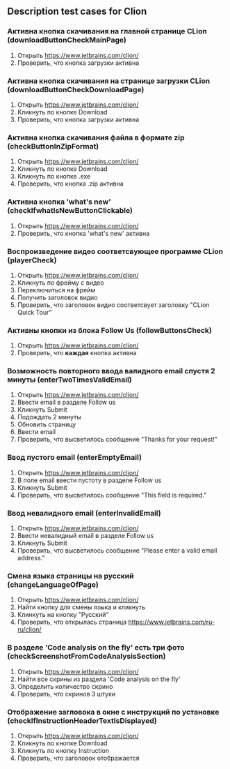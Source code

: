## Description test cases for Clion

### Активна кнопка скачивания на главной странице CLion (downloadButtonCheckMainPage)
1. Открыть https://www.jetbrains.com/clion/
2. Проверить, что кнопка загрузки активна

### Активна кнопка скачивания на странице загрузки CLion (downloadButtonCheckDownloadPage)
1. Открыть https://www.jetbrains.com/clion/
2. Кликнуть по кнопке Download
3. Проверить, что кнопка загрузки активна

### Активна кнопка скачивания файла в формате zip (checkButtonInZipFormat)
1. Открыть https://www.jetbrains.com/clion/
2. Кликнуть по кнопке Download
3. Кликнуть по кнопке .exe
4. Проверить, что кнопка .zip активна

### Активна кнопка 'what's new' (checkIfwhatIsNewButtonClickable)
1. Открыть https://www.jetbrains.com/clion/
2. Проверить, что кнопка 'what's new' активна

### Воспроизведение видео соответсвующее программе CLion (playerCheck)
1. Открыть https://www.jetbrains.com/clion/
2. Кликнуть по фрейму с видео
3. Переключиться на фрейм
4. Получить заголовок видио
5. Проверить, что заголовок видио соответсвует заголовку "CLion Quick Tour"

### Активны кнопки из блока Follow Us (followButtonsCheck)
1. Открыть https://www.jetbrains.com/clion/
2. Проверить, что **каждая** кнопка активна

### Возможность повторного ввода валидного email спустя 2 минуты (enterTwoTimesValidEmail)
1. Открыть https://www.jetbrains.com/clion/
2. Ввести email в разделе Follow us
3. Кликнуть Submit
4. Подождать 2 минуты
5. Обновить страницу
6. Ввести email
7. Проверить, что высветилось сообщение "Thanks for your request!"

### Ввод пустого email (enterEmptyEmail)
1. Открыть https://www.jetbrains.com/clion/
2. В поле email ввести пустоту в разделе Follow us
3. Кликнуть Submit
4. Проверить, что высветилось сообщение "This field is required."

### Ввод невалидного email (enterInvalidEmail)
1. Открыть https://www.jetbrains.com/clion/
2. Ввести невалидный email в разделе Follow us
3. Кликнуть Submit
4. Проверить, что высветилось сообщение "Please enter a valid email address."

### Смена языка страницы на русский (changeLanguageOfPage)
1. Открыть https://www.jetbrains.com/clion/
2. Найти кнопку для смены языка и кликнуть
3. Клинкуть на кнопку "Русский"
4. Проверить, что открылась страница https://www.jetbrains.com/ru-ru/clion/

### В разделе 'Code analysis on the fly' есть три фото (checkScreenshotFromCodeAnalysisSection)
1. Открыть https://www.jetbrains.com/clion/
2. Найти все скрины из раздела 'Code analysis on the fly'
3. Определить количество скрино
4. Проверить, что скринов 3 штуки

### Отображение загловока в окне с инструкций по установке (checkIfInstructionHeaderTextIsDisplayed)
1. Открыть https://www.jetbrains.com/clion/
2. Кликнуть по кнопке Download
3. Кликнуть по кнопку Instruction
4. Проверить, что заголовок отображается